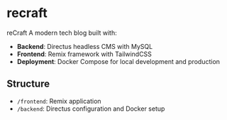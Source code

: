 # recraft
reCraft
A modern tech blog built with:
- **Backend**: Directus headless CMS with MySQL
- **Frontend**: Remix framework with TailwindCSS
- **Deployment**: Docker Compose for local development and production

## Structure
- `/frontend`: Remix application
- `/backend`: Directus configuration and Docker setup